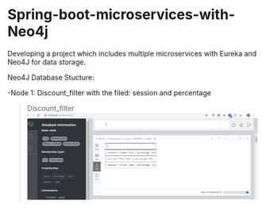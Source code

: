 # Spring-boot-microservices-with-Neo4j
Developing a project which includes multiple microservices with Eureka and Neo4J for data storage.  

Neo4J Database Stucture:

-Node 1: Discount_filter with the filed: session and percentage

>Discount_filter
![ Discount_filter](https://github.com/priyagup/Spring-boot-microservices-with-Neo4j/blob/master/Neo4J%20Data/Discount_filter.PNG)

